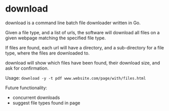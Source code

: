 # download

download is a command line batch file downloader written in Go.

Given a file type, and a list of urls, the software will download all files on a given webpage matching the specified file type.

If files are found, each url will have a directory, and a sub-directory for a file type, where the files are downloaded to.
  
download will show which files have been found, their download size, and ask for confirmation.
  
Usage:
    `download -y -t pdf www.website.com/page/with/files.html`  

Future functionality:
  - concurrent downloads
  - suggest file types found in page